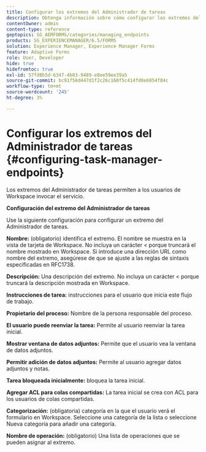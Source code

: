 ```yaml
---
title: Configurar los extremos del Administrador de tareas
description: Obtenga información sobre cómo configurar los extremos del Administrador de tareas para invocar el servicio. Se requieren diferentes configuraciones para configurar los extremos del Administrador de tareas.
contentOwner: admin
content-type: reference
geptopics: SG_AEMFORMS/categories/managing_endpoints
products: SG_EXPERIENCEMANAGER/6.5/FORMS
solution: Experience Manager, Experience Manager Forms
feature: Adaptive Forms
role: User, Developer
hide: true
hidefromtoc: true
exl-id: 57fd8b5d-6347-4b83-9489-e8ee59ee39a5
source-git-commit: bc91f56d447d1f2c26c160f5c414fd0e6054f84c
workflow-type: tm+mt
source-wordcount: '245'
ht-degree: 3%

---
```


# Configurar los extremos del Administrador de tareas {#configuring-task-manager-endpoints}

Los extremos del Administrador de tareas permiten a los usuarios de Workspace invocar el servicio.

**Configuración del extremo del Administrador de tareas**

Use la siguiente configuración para configurar un extremo del Administrador de tareas.

**Nombre:** (obligatorio) identifica el extremo. El nombre se muestra en la vista de tarjeta de Workspace. No incluya un carácter &lt; porque truncará el nombre mostrado en Workspace. Si introduce una dirección URL como nombre del extremo, asegúrese de que se ajuste a las reglas de sintaxis especificadas en RFC1738.

**Descripción:** Una descripción del extremo. No incluya un carácter &lt; porque truncará la descripción mostrada en Workspace.

**Instrucciones de tarea:** instrucciones para el usuario que inicia este flujo de trabajo.

**Propietario del proceso:** Nombre de la persona responsable del proceso.

**El usuario puede reenviar la tarea:** Permite al usuario reenviar la tarea inicial.

**Mostrar ventana de datos adjuntos:** Permite que el usuario vea la ventana de datos adjuntos.

**Permitir adición de datos adjuntos:** Permite al usuario agregar datos adjuntos y notas.

**Tarea bloqueada inicialmente:** bloquea la tarea inicial.

**Agregar ACL para colas compartidas:** La tarea inicial se crea con ACL para los usuarios de colas compartidas.

**Categorización:** (obligatoria) categoría en la que el usuario verá el formulario en Workspace. Seleccione una categoría de la lista o seleccione Nueva categoría para añadir una categoría.

**Nombre de operación:** (obligatorio) Una lista de operaciones que se pueden asignar al extremo.
